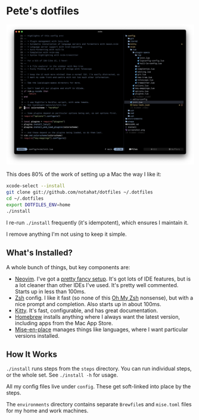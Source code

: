 # Pete's dotfiles

![Screenshot with my Kitty and Neovim config](screenshot.png)

This does 80% of the work of setting up a Mac the way I like it:

```sh
xcode-select --install
git clone git://github.com/notahat/dotfiles ~/.dotfiles
cd ~/.dotfiles
export DOTFILES_ENV=home
./install
```

I re-run `./install` frequently (it's idempotent), which ensures I maintain it.

I remove anything I'm not using to keep it simple.

## What's Installed?

A whole bunch of things, but key components are:

- [Neovim](https://neovim.io). I've got a [pretty fancy setup](config/nvim).
  It's got lots of IDE features, but is a lot cleaner than other IDEs I've
  used. It's pretty well commented. Starts up in less than 100ms.
- [Zsh](https://zsh.org) config. I like it fast (so none of this [Oh My
  Zsh](https://ohmyz.sh) nonsense), but with a nice prompt and completion. Also
  starts up in about 100ms.
- [Kitty](https://sw.kovidgoyal.net/kitty/). It's fast, configurable, and has
  great documentation.
- [Homebrew](https://brew.sh) installs anything where I always want the latest
  version, including apps from the Mac App Store.
- [Mise-en-place](https://mise.jdx.dev/) manages things like languages, where I
  want particular versions installed.

## How It Works

`./install` runs steps from the `steps` directory. You can run individual
steps, or the whole set. See `./install -h` for usage.

All my config files live under `config`. These get soft-linked into place by
the steps.

The `environments` directory contains separate `Brewfile`s and `mise.toml`
files for my home and work machines.
